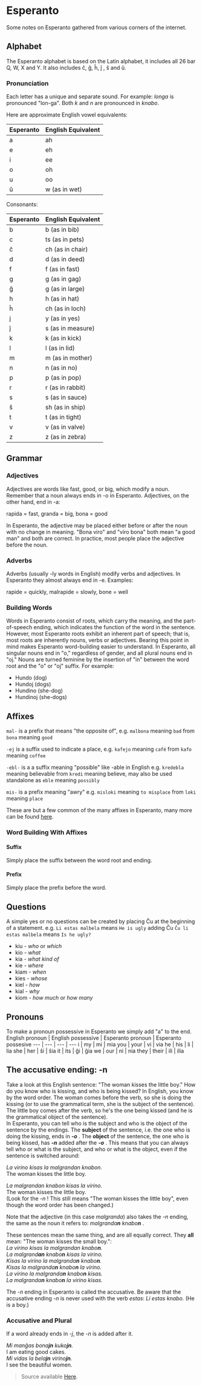 
# Esperanto
Some notes on Esperanto gathered from various corners of the internet.
## Alphabet
The Esperanto alphabet is based on the Latin alphabet, it includes all 26 bar Q, W, X and Y. It also includes ĉ, ĝ, ĥ, ĵ , ŝ and ŭ.
### Pronunciation
Each letter has a unique and separate sound. For example: _longa_ is pronounced "lon-ga". Both _k_ and _n_ are pronounced in _knabo_.

Here are approximate English vowel equivalents:

Esperanto | English Equivalent
--- | ---
a | ah
e | eh
i | ee
o | oh
u | oo
ŭ | w (as in wet)

Consonants:

Esperanto | English Equivalent
--- | ---
b | b (as in bib)
c | ts (as in pets)
ĉ | ch (as in chair)
d | d (as in deed)
f | f (as in fast)
g | g (as in gag)
ĝ | g (as in large)
h | h (as in hat)
ĥ | ch (as in loch)
j | y (as in yes)
ĵ | s (as in measure)
k | k (as in kick)
l | l (as in lid)
m | m (as in mother)
n | n (as in no)
p | p  (as in pop)
r | r (as in rabbit)
s | s (as in sauce)
ŝ | sh (as in ship)
t | t (as in tight)
v | v (as in valve)
z | z (as in zebra)

## Grammar
### Adjectives
Adjectives are words like fast, good, or big, which modify a noun. Remember that a noun always ends in -o in Esperanto. Adjectives, on the other hand, end in -a:

rapida = fast, granda = big, bona = good

In Esperanto, the adjective may be placed either before or after the noun with no change in meaning. "Bona viro" and "viro bona" both mean "a good man" and both are correct. In practice, most people place the adjective before the noun.

### Adverbs
Adverbs (usually -ly words in English) modify verbs and adjectives. In Esperanto they almost always end in -e. Examples:

rapide = quickly, malrapide = slowly, bone = well

### Building Words
Words in Esperanto consist of roots, which carry the meaning, and the part-of-speech ending, which indicates the function of the word in the sentence. However, most Esperanto roots exhibit an inherent part of speech; that is, most roots are inherently nouns, verbs or adjectives. Bearing this point in mind makes Esperanto word-building easier to understand.
In Esperanto, all singular nouns end in "o," regardless of gender, and all plural nouns end in "oj." Nouns are turned feminine by the insertion of "in" between the word root and the "o" or "oj" suffix. For example:

-   Hundo (dog)
-   Hundoj (dogs)
-   Hundino (she-dog)
-   Hundinoj (she-dogs)

## Affixes
`mal-` is a prefix that means "the opposite of", e.g. `malbona` meaning `bad` from `bona` meaning `good`

`-ej` is a suffix used to indicate a place, e.g. `kafejo` meaning `café` from `kafo` meaning `coffee`

`-ebl-` is a a suffix meaning "possible" like -able in English e.g. `kredebla` meaning believable from `kredi` meaning believe, may also be used standalone as `eble` meaning `possibly`

`mis-` is a prefix meaning "awry" e.g. `misloki` meaning `to misplace` from `loki` meaning `place`

These are but a few common of the many affixes in Esperanto, many more can be found [here](https://en.wikibooks.org/wiki/Esperanto/Appendix/Table_of_affixes).

### Word Building With Affixes
#### Suffix
Simply place the suffix between the word root and ending.
####  Prefix
Simply place the prefix before the word.

## Questions
A simple yes or no questions can be created by placing Ĉu at the beginning of a statement. e.g. `Li estas malbela` means `He is ugly`  adding Ĉu `Ĉu li estas malbela`  means `Is he ugly?`
-   kiu - _who_ or _which_
-   kio - _what_
-   kia - _what kind of_
-   kie - _where_
-   kiam - _when_
-   kies - _whose_
-   kiel - _how_
-   kial - _why_
-   kiom - _how much_ or _how many_


## Pronouns
To make a pronoun possessive in Esperanto we simply add "a" to the end.
English pronoun | English possessive | Esperanto pronoun | Esperanto possesive
--- | --- | --- | ---
i | my | mi | mia
you | your | vi | via
he | his | li | lia
she | her | ŝi | ŝia
it | its | ĝi | ĝia
we | our | ni | nia
they | their | ili | ilia

## The accusative ending: -n
Take a look at this English sentence: "The woman kisses the little boy." How do you know who is kissing, and who is being kissed? In English, you know by the word order. The woman comes before the verb, so she is doing the kissing (or to use the grammatical term, she is the subject of the sentence). The little boy comes after the verb, so he's the one being kissed (and he is the grammatical object of the sentence).  
In Esperanto, you can tell who is the subject and who is the object of the sentence by the endings. The **subject** of the sentence, i.e. the one who is doing the kissing, ends in **_-o_** . The **object** of the sentence, the one who is being kissed, has **_-n_** added after the **_-o_** . This means that you can always tell who or what is the subject, and who or what is the object, even if the sentence is switched around:  

_La virino kisas la malgrandan knabon._  
The woman kisses the little boy.  

_La malgrandan knabon kisas la virino._  
The woman kisses the little boy.  
(Look for the _-n_ ! This still means "The woman kisses the little boy", even though the word order has been changed.)

Note that the adjective (in this case _malgranda_) also takes the _-n_ ending, the same as the noun it refers to: _malgranda**n** knabo**n**_ .  

These sentences mean the same thing, and are all equally correct. They **all** mean: "The woman kisses the small boy.":  
_La virino kisas la malgrandan knabo**n**._  
_La malgrand**an** knabo**n** kisas la virino._  
_Kisas la virino la malgranda**n** knabo**n**._  
_Kisas la malgranda**n** knabo**n** la virino._  
_La virino la malgranda**n** knabo**n** kisas._  
_La malgranda**n** knabo**n** la virino kisas._  

The _-n_ ending in Esperanto is called the accusative. Be aware that the accusative ending _-n_ is never used with the verb _estas_: _Li estas knabo._ (He is a boy.)

### Accusative and Plural

If a word already ends in _-j_, the _-n_ is added after it.

_Mi manĝas bona**jn** kuko**jn**._  
I am eating good cakes.  
_Mi vidas la bela**jn** virino**jn**._  
I see the beautiful women.

> Source available [Here](https://github.com/Towtow10/esperanto-notoj).
